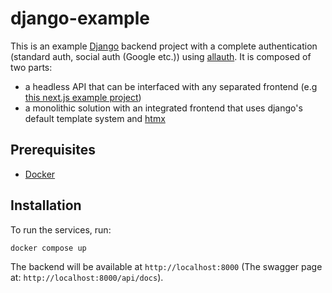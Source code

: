 # django-example

This is an example [Django](https://www.djangoproject.com) backend project with a complete authentication (standard auth, social auth (Google etc.)) using [allauth](https://docs.allauth.org/en/latest/). It is composed of two parts:
- a headless API that can be interfaced with any separated frontend (e.g [this next.js example project](https://github.com/Harold-Kalvin/nextjs-example))
- a monolithic solution with an integrated frontend that uses django's default template system and [htmx](https://htmx.org)

## Prerequisites
- [Docker](https://www.docker.com)

## Installation
To run the services, run:
```
docker compose up
```

The backend will be available at `http://localhost:8000` (The swagger page at: `http://localhost:8000/api/docs`).


